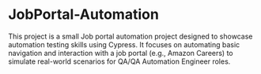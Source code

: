 # JobPortal-Automation
This project is a small Job portal automation project designed to showcase automation testing skills using Cypress. It focuses on automating basic navigation and interaction with a job portal (e.g., Amazon Careers) to simulate real-world scenarios for QA/QA Automation Engineer roles.

